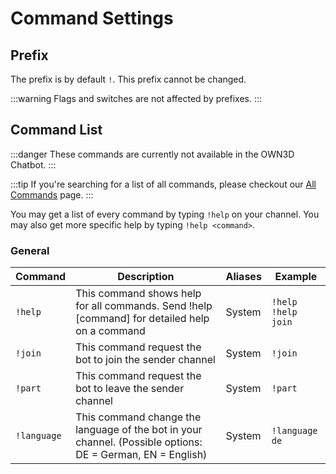 # Command Settings

## Prefix

The prefix is by default `!`. This prefix cannot be changed. 

:::warning
Flags and switches are not affected by prefixes.
:::

## Command List

:::danger
These commands are currently not available in the OWN3D Chatbot.
:::

:::tip
If you're searching for a list of all commands, please checkout our [All Commands](all-commands.md) page.
:::

You may get a list of every command by typing `!help` on your channel.
You may also get more specific help by typing `!help <command>`.

### General

| Command     | Description                                                                                                | Aliases | Example                  |
|-------------|------------------------------------------------------------------------------------------------------------|---------|--------------------------|
| `!help`     | This command shows help for all commands. Send !help [command] for detailed help on a command              | System  | `!help`<br/>`!help join` |
| `!join`     | This command request the bot to join the sender channel                                                    | System  | `!join`                  |
| `!part`     | This command request the bot to leave the sender channel                                                   | System  | `!part`                  |
| `!language` | This command change the language of the bot in your channel. (Possible options: DE = German, EN = English) | System  | `!language de`           |
